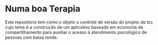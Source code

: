 # Numa boa Terapia

Este repositório  tem como o objeto o controle de versão do projeto de tcc cujo tema é a construção  de um aplicativo baseado em economia de compartilhamento para auxiliar o acesso á atendimento psicológico de pessoas com baixa renda.



